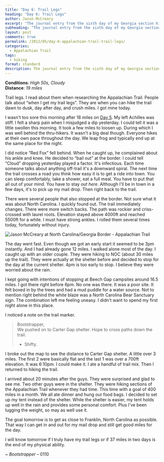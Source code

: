 ```yaml
---
title: "Day 6: Trail Legs"
heading: "Day 6: Trail Legs"
author: Jason McCreary
excerpt: "The journal entry from the sixth day of my Georgia section hike through the Appalachian Trail."
subheading: "The journal entry from the sixth day of my Georgia section hike through the Appalachian Trail."
layout: post
comments: true
permalink: /2012/05/day-6-appalachian-trail-trail-legs/
categories:
  - Appalachian Trail
tags:
  - hiking
format: standard
description: The journal entry from the sixth day of my Georgia section hike through the Appalachian Trail.
---
```

**Conditions**: *High 50s, Cloudy*  
**Distance**: *19 miles*

Trail legs. I read about them when researching the Appalachian Trail. People talk about &ldquo;when I get my trail legs&rdquo;. They are when you can hike the trail dawn to dusk, day after day, and crush miles. I got mine today.

I wasn't too sore this morning after 18 miles on [Day 5][1]. My left Achilles was stiff. I felt a sharp pain when I misjudged a dip yesterday. I could tell it was a little swollen this morning. It took a few miles to loosen up. During which I was well behind the thru-hikers. It wasn't a big deal though. Everyone hikes at their own pace throughout the day. We leap frog and typically end up at the same place for the night.

I did notice &ldquo;Red Fox&rdquo; fell behind. When he caught up, he complained about his ankle and knee. He decided to &ldquo;bail out&rdquo; at the border. I could tell &ldquo;Cloud&rdquo; dropping yesterday played a factor. It's infectious. Each time someone talks about anything off-trail it's a downward spiral. The next time the trail crosses a road you think how easy it is to get a ride into town. You can sleep comfortably, take a shower, eat a full meal. You have to put that all out of your mind. You have to stay *out here*. Although I'll be in town in a few days, it's to pick up my mail drop. Then right back to the trail.

There were several people that also stopped at the border. Not sure what it was about North Carolina. I quickly found out. The trail immediately changes. There were more switch backs. The path was rockier and criss-crossed with laurel roots. Elevation stayed above 4000ft and reached 5500ft for a while. I must have strong ankles. I rolled them several times today, fortunately without injury.

<img src="/images/jason-mccreary-north-carolina-border.jpg" alt="Jason McCreary at North Carolina/Georgia Border - Appalachian Trail" title="Jason McCreary at North Carolina/Georgia Border - Appalachian Trail" />

The day went fast. Even though we got an early start it seemed to be 3pm instantly. And I had already gone 12 miles. I walked alone most of the day. I caught up with an older couple. They were hiking to NOC (about 30 miles up the trail). They were actually at the shelter before and decided to stop for the day at the current shelter. 4pm is too early to stop. I believe they were worried about the rain.

I kept going with intentions of stopping at Beech Gap campsites around 16.5 miles. I got there right before 6pm. No one was there. It was a poor site. It felt boxed in by the trees and had a mud puddle for a water source. Not to mention right behind the white blaze was a North Carolina Bear Sanctuary sign. The combination left me feeling uneasy. I didn't want to spend my first night alone in this place.

I noticed a note on the trail marker.

> Bootstrapper,  
> We pushed on to Carter Gap shelter. Hope to cross paths down the trail.  
> - Shifty.

I broke out the map to see the distance to Carter Gap shelter. A little over 3 miles. The first 2 were basically flat and the last 1 was over a 700ft elevation. It was 6:10pm. I could make it. I ate a handful of trail mix. Then I returned to hiking the trail.

I arrived about 20 minutes after the guys. They were surprised and glad to see me. Two other guys were in the shelter. They were hiking sections of the Appalachian Trail whenever they had time. This time with a goal of 400 miles in a month. We all ate dinner and hung our food bags. I decided to set up my tent instead of the shelter. While the shelter is easier, my tent holds up well in the rain and provides some personal comfort. Plus I've been lugging the weight, so may as well use it.

The goal tomorrow is to get as close to Franklin, North Carolina as possible. That way I can get in and out for my mail drop and still get good miles for the day.

I will know tomorrow if I truly have my trail legs or if 37 miles in two days is the end of my physical ability.

~ *Bootstrapper* – 0110

 [1]: http://jason.pureconcepts.net/2012/05/day-5-appalachian-trail-beast-mode/ "Day 5: Beast Mode"
